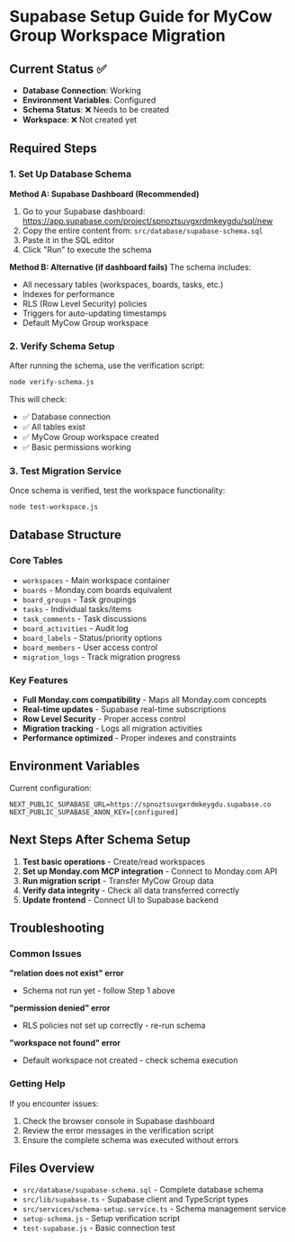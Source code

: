 # Supabase Setup Guide for MyCow Group Workspace Migration

## Current Status ✅
- **Database Connection**: Working
- **Environment Variables**: Configured
- **Schema Status**: ❌ Needs to be created
- **Workspace**: ❌ Not created yet

## Required Steps

### 1. Set Up Database Schema

**Method A: Supabase Dashboard (Recommended)**
1. Go to your Supabase dashboard: https://app.supabase.com/project/spnoztsuvgxrdmkeygdu/sql/new
2. Copy the entire content from: `src/database/supabase-schema.sql`
3. Paste it in the SQL editor
4. Click "Run" to execute the schema

**Method B: Alternative (if dashboard fails)**
The schema includes:
- All necessary tables (workspaces, boards, tasks, etc.)
- Indexes for performance
- RLS (Row Level Security) policies
- Triggers for auto-updating timestamps
- Default MyCow Group workspace

### 2. Verify Schema Setup

After running the schema, use the verification script:

```bash
node verify-schema.js
```

This will check:
- ✅ Database connection
- ✅ All tables exist
- ✅ MyCow Group workspace created
- ✅ Basic permissions working

### 3. Test Migration Service

Once schema is verified, test the workspace functionality:

```bash
node test-workspace.js
```

## Database Structure

### Core Tables
- `workspaces` - Main workspace container
- `boards` - Monday.com boards equivalent
- `board_groups` - Task groupings
- `tasks` - Individual tasks/items
- `task_comments` - Task discussions
- `board_activities` - Audit log
- `board_labels` - Status/priority options
- `board_members` - User access control
- `migration_logs` - Track migration progress

### Key Features
- **Full Monday.com compatibility** - Maps all Monday.com concepts
- **Real-time updates** - Supabase real-time subscriptions
- **Row Level Security** - Proper access control
- **Migration tracking** - Logs all migration activities
- **Performance optimized** - Proper indexes and constraints

## Environment Variables

Current configuration:
```
NEXT_PUBLIC_SUPABASE_URL=https://spnoztsuvgxrdmkeygdu.supabase.co
NEXT_PUBLIC_SUPABASE_ANON_KEY=[configured]
```

## Next Steps After Schema Setup

1. **Test basic operations** - Create/read workspaces
2. **Set up Monday.com MCP integration** - Connect to Monday.com API
3. **Run migration script** - Transfer MyCow Group data
4. **Verify data integrity** - Check all data transferred correctly
5. **Update frontend** - Connect UI to Supabase backend

## Troubleshooting

### Common Issues

**"relation does not exist" error**
- Schema not run yet - follow Step 1 above

**"permission denied" error**
- RLS policies not set up correctly - re-run schema

**"workspace not found" error**
- Default workspace not created - check schema execution

### Getting Help

If you encounter issues:
1. Check the browser console in Supabase dashboard
2. Review the error messages in the verification script
3. Ensure the complete schema was executed without errors

## Files Overview

- `src/database/supabase-schema.sql` - Complete database schema
- `src/lib/supabase.ts` - Supabase client and TypeScript types
- `src/services/schema-setup.service.ts` - Schema management service
- `setup-schema.js` - Setup verification script
- `test-supabase.js` - Basic connection test